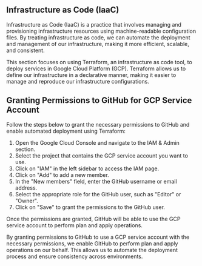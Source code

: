 ## Infrastructure as Code (IaaC)

Infrastructure as Code (IaaC) is a practice that involves managing and provisioning infrastructure resources using machine-readable configuration files. By treating infrastructure as code, we can automate the deployment and management of our infrastructure, making it more efficient, scalable, and consistent.

This section focuses on using Terraform, an infrastructure as code tool, to deploy services in Google Cloud Platform (GCP). Terraform allows us to define our infrastructure in a declarative manner, making it easier to manage and reproduce our infrastructure configurations.

## Granting Permissions to GitHub for GCP Service Account
Follow the steps below to grant the necessary permissions to GitHub and enable automated deployment using Terraform:

1. Open the Google Cloud Console and navigate to the IAM & Admin section.
2. Select the project that contains the GCP service account you want to use.
3. Click on "IAM" in the left sidebar to access the IAM page.
4. Click on "Add" to add a new member.
5. In the "New members" field, enter the GitHub username or email address.
6. Select the appropriate role for the GitHub user, such as "Editor" or "Owner".
7. Click on "Save" to grant the permissions to the GitHub user.

Once the permissions are granted, GitHub will be able to use the GCP service account to perform plan and apply operations.

By granting permissions to GitHub to use a GCP service account with the necessary permissions, we enable GitHub to perform plan and apply operations on our behalf. This allows us to automate the deployment process and ensure consistency across environments.
